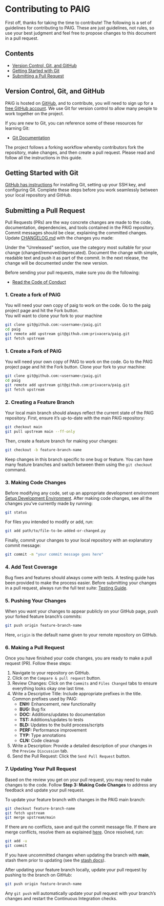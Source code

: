 # Contributing to PAIG

First off, thanks for taking the time to contribute! The following is a set of guidelines for contributing to PAIG.
These are just guidelines, not rules, so use your best judgment and feel free to propose changes to this document in a
pull request.

## Contents
- [Version Control, Git, and GitHub](#version-control)
- [Getting Started with Git](#getting-started)
- [Submitting a Pull Request](#submitting-a-pull-request)

## Version Control, Git, and GitHub<a name="version-control"></a>

PAIG is hosted on [GitHub](https://github.com), and to contribute, you will need to sign up for
a [free GitHub account](https://github.com/signup). We use Git for version control to allow many people to work together
on the project.

If you are new to Git, you can reference some of these resources for learning Git:

- [Git Documentation](https://git-scm.com/doc)

The project follows a forking workflow whereby contributors fork the repository, make changes, and then create a pull
request. Please read and follow all the instructions in this guide.

## Getting Started with Git<a name="getting-started"></a>

[GitHub has instructions](https://docs.github.com/en/get-started/getting-started-with-git/set-up-git) for installing Git, setting up your SSH key, and configuring Git. Complete these steps before you work seamlessly between your local repository and GitHub.

## Submitting a Pull Request<a name="submitting-a-pull-request"></a>

Pull Requests (PRs) are the way concrete changes are made to the code, documentation, dependencies, and tools contained
in the PAIG repository. Commit messages should be clear, explaining the committed changes.
Update [CHANGELOG.md](CHANGELOG.md) with the changes you made:

Under the "Unreleased" section, use the category most suitable for your change (changed/removed/deprecated). Document
the change with simple, readable text and push it as part of the commit. In the next release, the change will be
documented under the new version.

Before sending your pull requests, make sure you do the following:
- [Read the Code of Conduct](CODE_OF_CONDUCT.md)

### 1. Create a fork of PAIG
  You will need your own copy of paig to work on the code. Go to the paig project page and hit the Fork button. 
  <br>You will want to clone your fork to your machine
  
  ```bash
  git clone git@github.com:<username>/paig.git
  cd paig
  git remote add upstream git@github.com:privacera/paig.git
  git fetch upstream
  ```

### 1. Create a Fork of PAIG

You will need your own copy of PAIG to work on the code. Go to the PAIG project page and hit the Fork button. Clone your
fork to your machine:

```bash
git clone git@github.com:<username>/paig.git
cd paig
git remote add upstream git@github.com:privacera/paig.git
git fetch upstream
```

### 2. Creating a Feature Branch

Your local main branch should always reflect the current state of the PAIG repository. First, ensure it’s up-to-date
with the main PAIG repository:

```bash
git checkout main
git pull upstream main --ff-only
```
Then, create a feature branch for making your changes:
```bash
git checkout -b feature-branch-name
```

Keep changes in this branch specific to one bug or feature. You can have many feature branches and switch between them
using the `git checkout` command.

### 3. Making Code Changes<a name="code-changes"></a>

Before modifying any code, set up an appropriate development
environment [Setup Development Environment](../backend/paig/README.md). After making code changes, see all the changes
you’ve currently made by running:

```bash
git status
```

For files you intended to modify or add, run:

```bash
git add path/to/file-to-be-added-or-changed.py
```

Finally, commit your changes to your local repository with an explanatory commit message:

```bash
git commit -m "your commit message goes here"
```

### 4. Add Test Coverage

Bug fixes and features should always come with tests. A testing guide has been provided to make the process easier.
Before submitting your changes in a pull request, always run the full test
suite: [Testing Guide](../backend/paig/tests/README.md).

### 5. Pushing Your Changes

When you want your changes to appear publicly on your GitHub page, push your forked feature branch’s commits:

```bash
git push origin feature-branch-name
```

Here, `origin` is the default name given to your remote repository on GitHub.

### 6. Making a Pull Request

Once you have finished your code changes, you are ready to make a pull request (PR). Follow these steps:

1. Navigate to your repository on GitHub.
2. Click on the `Compare & pull request` button.
3. Review Changes: Click on the `Commits` and `Files Changed` tabs to ensure everything looks okay one last time.
4. Write a Descriptive Title: Include appropriate prefixes in the title. Common prefixes used by PAIG:
    - **ENH:** Enhancement, new functionality
    - **BUG:** Bug fix
    - **DOC:** Additions/updates to documentation
    - **TST:** Additions/updates to tests
    - **BLD:** Updates to the build process/scripts
    - **PERF:** Performance improvement
    - **TYP:** Type annotations
    - **CLN:** Code cleanup
5. Write a Description: Provide a detailed description of your changes in the `Preview Discussion` tab.
6. Send the Pull Request: Click the `Send Pull Request` button.

### 7. Updating Your Pull Request

Based on the review you get on your pull request, you may need to make changes to the code. Follow **Step 3: Making Code
Changes** to address any feedback and update your pull request.

To update your feature branch with changes in the PAIG main branch:
```bash
git checkout feature-branch-name
git fetch upstream
git merge upstream/main
```

If there are no conflicts, save and quit the commit message file. If there are merge conflicts, resolve them as
explained [here](https://help.github.com/articles/resolving-a-merge-conflict-using-the-command-line/). Once resolved,
run:

```bash
git add -u
git commit
```

If you have uncommitted changes when updating the branch with **main**, stash them prior to updating (see
the [stash docs](https://git-scm.com/book/en/v2/Git-Tools-Stashing-and-Cleaning)).

After updating your feature branch locally, update your pull request by pushing to the branch on GitHub:

```bash
git push origin feature-branch-name
```

Any `git push` will automatically update your pull request with your branch’s changes and restart the Continuous
Integration checks.

